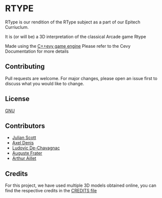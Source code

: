 # RTYPE

RType is our rendition of the RType subject as a part of our Epitech Curriuclum.

It is (or will be) a 3D interpretation of the classical Arcade game Rtype

Made using the [C++evy game engine](https://github.com/Arthur-Aillet/Cevy)
Please refer to the Cevy Documentation for more details

## Contributing

Pull requests are welcome. For major changes, please open an issue first
to discuss what you would like to change.

## License

[GNU](./LICENSE)

## Contributors

- [Julian Scott](https://github.com/syborg64/syborg64)
- [Axel Denis](https://github.com/axel-denis)
- [Ludovic De-Chavagnac](https://github.com/Ludofr3)
- [Auguste Frater](https://github.com/augustefrater)
- [Arthur Aillet](https://github.com/Arthur-Aillet)

## Credits

For this project, we have used multiple 3D models obtained online,
you can find the respective credits in the [CREDITS file](./CREDITS)

